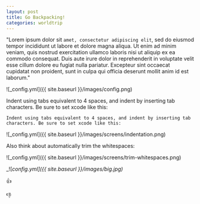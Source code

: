 ```yaml
---
layout: post
title: Go Backpacking!
categories: worldtrip
---
```


"Lorem ipsum dolor sit `amet, consectetur adipiscing elit`, sed do eiusmod tempor incididunt ut labore et dolore magna aliqua. Ut enim ad minim veniam, quis nostrud exercitation ullamco laboris nisi ut aliquip ex ea commodo consequat. Duis aute irure dolor in reprehenderit in voluptate velit esse cillum dolore eu fugiat nulla pariatur. Excepteur sint occaecat cupidatat non proident, sunt in culpa qui officia deserunt mollit anim id est laborum."

![_config.yml]({{ site.baseurl }}/images/config.png)


Indent using tabs equivalent to 4 spaces, and indent by inserting tab characters. Be sure to set xcode like this:

```
Indent using tabs equivalent to 4 spaces, and indent by inserting tab characters. Be sure to set xcode like this:
```


![_config.yml]({{ site.baseurl }}/images/screens/indentation.png)

Also think about automatically trim the whitespaces:

![_config.yml]({{ site.baseurl }}/images/screens/trim-whitespaces.png)

_![_config.yml]({{ site.baseurl }}/images/big.jpg)_

:+1:


:-1: